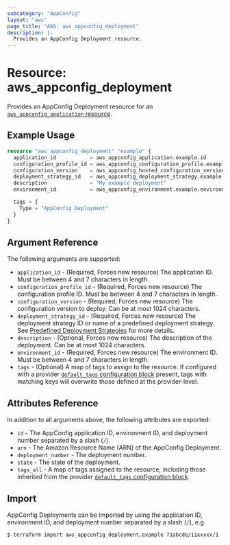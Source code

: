 ```yaml
---
subcategory: "AppConfig"
layout: "aws"
page_title: "AWS: aws_appconfig_deployment"
description: |-
  Provides an AppConfig Deployment resource.
---
```


# Resource: aws_appconfig_deployment

Provides an AppConfig Deployment resource for an [`aws_appconfig_application` resource](appconfig_application.html.markdown).

## Example Usage

```terraform
resource "aws_appconfig_deployment" "example" {
  application_id           = aws_appconfig_application.example.id
  configuration_profile_id = aws_appconfig_configuration_profile.example.configuration_profile_id
  configuration_version    = aws_appconfig_hosted_configuration_version.example.version_number
  deployment_strategy_id   = aws_appconfig_deployment_strategy.example.id
  description              = "My example deployment"
  environment_id           = aws_appconfig_environment.example.environment_id

  tags = {
    Type = "AppConfig Deployment"
  }
}
```

## Argument Reference

The following arguments are supported:

* `application_id` - (Required, Forces new resource) The application ID. Must be between 4 and 7 characters in length.
* `configuration_profile_id` - (Required, Forces new resource) The configuration profile ID. Must be between 4 and 7 characters in length.
* `configuration_version` - (Required, Forces new resource) The configuration version to deploy. Can be at most 1024 characters.
* `deployment_strategy_id` - (Required, Forces new resource) The deployment strategy ID or name of a predefined deployment strategy. See [Predefined Deployment Strategies](https://docs.aws.amazon.com/appconfig/latest/userguide/appconfig-creating-deployment-strategy.html#appconfig-creating-deployment-strategy-predefined) for more details.
* `description` - (Optional, Forces new resource) The description of the deployment. Can be at most 1024 characters.
* `environment_id` - (Required, Forces new resource) The environment ID. Must be between 4 and 7 characters in length.
* `tags` - (Optional) A map of tags to assign to the resource. If configured with a provider [`default_tags` configuration block](/docs/providers/aws/index.html#default_tags-configuration-block) present, tags with matching keys will overwrite those defined at the provider-level.

## Attributes Reference

In addition to all arguments above, the following attributes are exported:

* `id` - The AppConfig application ID, environment ID, and deployment number separated by a slash (`/`).
* `arn` - The Amazon Resource Name (ARN) of the AppConfig Deployment.
* `deployment_number` - The deployment number.
* `state` - The state of the deployment.
* `tags_all` - A map of tags assigned to the resource, including those inherited from the provider [`default_tags` configuration block](/docs/providers/aws/index.html#default_tags-configuration-block).

## Import

AppConfig Deployments can be imported by using the application ID, environment ID, and deployment number separated by a slash (`/`), e.g.

```
$ terraform import aws_appconfig_deployment.example 71abcde/11xxxxx/1
```
